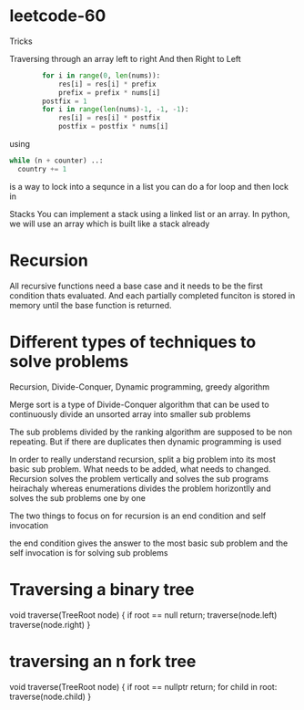 # leetcode-60

Tricks

Traversing through an array left to right
And then Right to Left

```python
        for i in range(0, len(nums)):
            res[i] = res[i] * prefix
            prefix = prefix * nums[i]
        postfix = 1
        for i in range(len(nums)-1, -1, -1):
            res[i] = res[i] * postfix
            postfix = postfix * nums[i]
```

using 
```python
while (n + counter) ..:
  country += 1
  ```
  is a way to lock into a sequnce in a list
  you can do a for loop and then lock in

Stacks
You can implement a stack using a linked list or an array. 
In python, we will use an array which is built like a stack already


# Recursion
All recursive functions need a base case and it needs to be the first 
condition thats evaluated. 
And each partially completed funciton is stored in memory until the base 
function is returned. 

# Different types of techniques to solve problems
Recursion, Divide-Conquer, Dynamic programming, greedy algorithm

Merge sort is a type of Divide-Conquer algorithm that can be used to 
continuously divide an unsorted array into smaller sub problems

The sub problems divided by the ranking algorithm are supposed to be non
repeating. But if there are duplicates then dynamic programming is used 

In order to really understand recursion, split a big problem into its most basic sub problem. What needs to be added, what needs to changed. 
Recursion solves the problem vertically and solves the sub programs heirachaly
whereas enumerations divides the problem horizontlly and solves the sub problems one by one

The two things to focus on for recursion is an end condition and self invocation

the end condition gives the answer to the most basic sub problem
and the self invocation is for solving sub problems

# Traversing a binary tree
void traverse(TreeRoot node) {
  if root == null
  return;
  traverse(node.left)
  traverse(node.right)
}

# traversing an n fork tree
void traverse(TreeRoot node) {
  if root == nullptr 
  return;
  for child in root:
  traverse(node.child)
}

